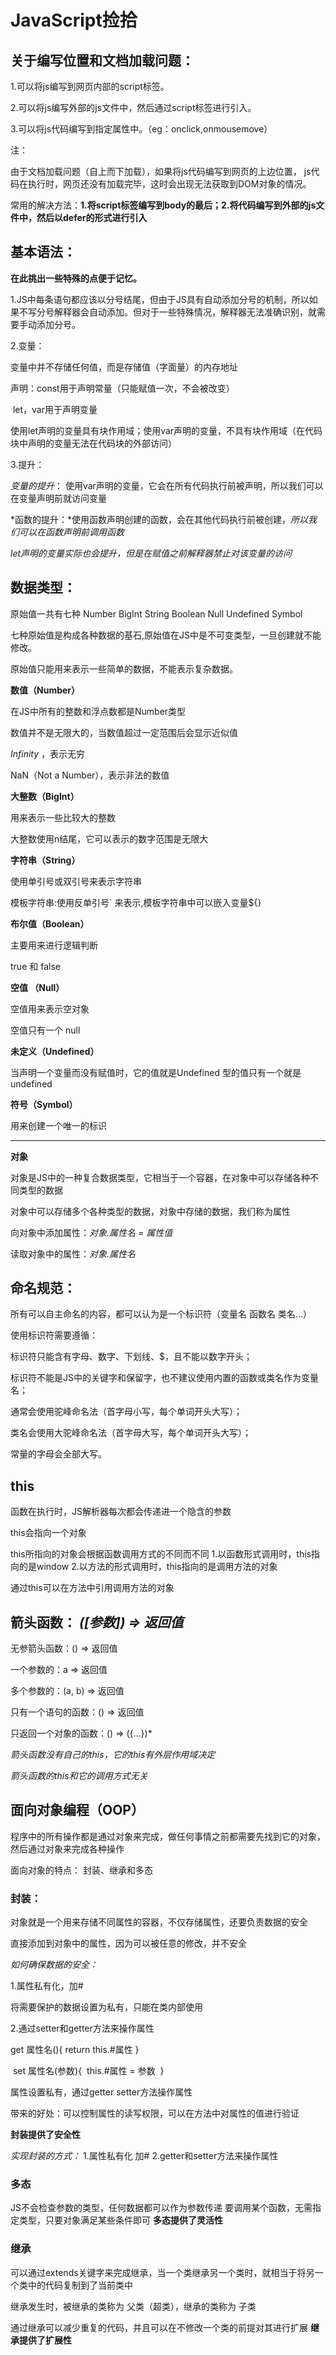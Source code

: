 # JavaScript捡拾

## 关于编写位置和文档加载问题：

1.可以将js编写到网页内部的script标签。

2.可以将js编写外部的js文件中，然后通过script标签进行引入。

3.可以将js代码编写到指定属性中。（eg：onclick,onmousemove）

注：

由于文档加载问题（自上而下加载），如果将js代码编写到网页的上边位置， js代码在执行时，网页还没有加载完毕，这时会出现无法获取到DOM对象的情况。

常用的解决方法：**1.将script标签编写到body的最后；2.将代码编写到外部的js文件中，然后以defer的形式进行引入**

## 基本语法：

**在此挑出一些特殊的点便于记忆。**

1.JS中每条语句都应该以分号结尾，但由于JS具有自动添加分号的机制，所以如果不写分号解释器会自动添加。但对于一些特殊情况，解释器无法准确识别，就需要手动添加分号。

2.变量：

变量中并不存储任何值，而是存储值（字面量）的内存地址

声明：const用于声明常量（只能赋值一次，不会被改变）

​			let，var用于声明变量

​            使用let声明的变量具有块作用域；使用var声明的变量，不具有块作用域（在代码块中声明的变量无法在代码块的外部访问）

3.提升：

*变量的提升*： 使用var声明的变量，它会在所有代码执行前被声明，所以我们可以在变量声明前就访问变量

*函数的提升：*使用函数声明创建的函数，会在其他代码执行前被创建，*所以我们可以在函数声明前调用函数*

*let声明的变量实际也会提升，但是在赋值之前解释器禁止对该变量的访问*

## 数据类型：

原始值一共有七种   Number  BigInt  String  Boolean Null Undefined Symbol

七种原始值是构成各种数据的基石,原始值在JS中是不可变类型，一旦创建就不能修改。

原始值只能用来表示一些简单的数据，不能表示复杂数据。

**数值（Number）**

在JS中所有的整数和浮点数都是Number类型

数值并不是无限大的，当数值超过一定范围后会显示近似值

*Infinity* ，表示无穷

NaN（Not a Number），表示非法的数值

**大整数（BigInt）**

用来表示一些比较大的整数

大整数使用n结尾，它可以表示的数字范围是无限大

**字符串（String）**

使用单引号或双引号来表示字符串

模板字符串:使用反单引号` 来表示,模板字符串中可以嵌入变量${}

**布尔值（Boolean）**

主要用来进行逻辑判断

true 和 false

**空值 （Null）**

空值用来表示空对象

空值只有一个 null

**未定义（Undefined）**

当声明一个变量而没有赋值时，它的值就是Undefined
型的值只有一个就是 undefined

**符号（Symbol）**

用来创建一个唯一的标识    

------

**对象**

对象是JS中的一种复合数据类型，它相当于一个容器，在对象中可以存储各种不同类型的数据

对象中可以存储多个各种类型的数据，对象中存储的数据，我们称为属性

向对象中添加属性：*对象.属性名 = 属性值*

读取对象中的属性：*对象.属性名*

## 命名规范：

所有可以自主命名的内容，都可以认为是一个标识符（变量名 函数名 类名...）

使用标识符需要遵循：

标识符只能含有字母、数字、下划线、$，且不能以数字开头；

标识符不能是JS中的关键字和保留字，也不建议使用内置的函数或类名作为变量名；

通常会使用驼峰命名法（首字母小写，每个单词开头大写）；

类名会使用大驼峰命名法（首字母大写，每个单词开头大写）；

常量的字母会全部大写。

## this

函数在执行时，JS解析器每次都会传递进一个隐含的参数

this会指向一个对象

this所指向的对象会根据函数调用方式的不同而不同
1.以函数形式调用时，this指向的是window
2.以方法的形式调用时，this指向的是调用方法的对象

通过this可以在方法中引用调用方法的对象

## 箭头函数： *([参数]) => 返回值*

无参箭头函数：() => 返回值

一个参数的：a => 返回值

多个参数的：(a, b) => 返回值

只有一个语句的函数：() => 返回值

只返回一个对象的函数：() => ({...})*

*箭头函数没有自己的this，它的this有外层作用域决定*

*箭头函数的this和它的调用方式无关*

## 面向对象编程（OOP）

程序中的所有操作都是通过对象来完成，做任何事情之前都需要先找到它的对象，然后通过对象来完成各种操作

面向对象的特点： 封装、继承和多态

### 封装：

对象就是一个用来存储不同属性的容器，不仅存储属性，还要负责数据的安全

直接添加到对象中的属性，因为可以被任意的修改，并不安全

*如何确保数据的安全：*

1.属性私有化，加#

将需要保护的数据设置为私有，只能在类内部使用

2.通过setter和getter方法来操作属性

 get 属性名(){
      return this.#属性
  }

​    set 属性名(参数){
​        this.#属性 = 参数
​    }

属性设置私有，通过getter setter方法操作属性

带来的好处：可以控制属性的读写权限，可以在方法中对属性的值进行验证

**封装提供了安全性**

*实现封装的方式：*
1.属性私有化 加#
2.getter和setter方法来操作属性

### 多态

JS不会检查参数的类型，任何数据都可以作为参数传递
要调用某个函数，无需指定类型，只要对象满足某些条件即可
**多态提供了灵活性**

### 继承

可以通过extends关键字来完成继承，当一个类继承另一个类时，就相当于将另一个类中的代码复制到了当前类中

继承发生时，被继承的类称为 父类（超类），继承的类称为 子类

通过继承可以减少重复的代码，并且可以在不修改一个类的前提对其进行扩展
**继承提供了扩展性**